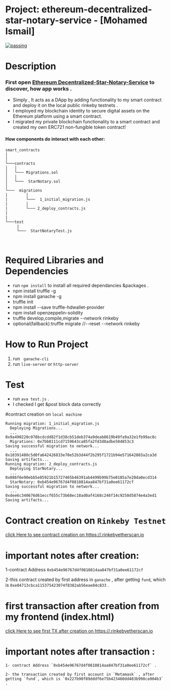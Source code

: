# Project: ethereum-decentralized-star-notary-service - [Mohamed Ismail]

[![passing](https://semaphoreci.com/api/v1/ibrunotome/udacity-blockchain-developer-nanodegree/branches/master/badge.svg)](https://semaphoreci.com/api/v1/ibrunotome/udacity-blockchain-developer-nanodegree/branches/master/badge.svg)




# Description
  
  ### First open [Ethereum Decentralized-Star-Notary-Service](http://localhost:8080/) to discover, how app works .
  - Simply , It acts as a DApp by adding functionality to my smart contract and deploy it on the local public rinkeby testnets   .
  - I employed my blockchain identity to secure digital assets on the Ethereum platform using a smart contract.
  - I migrated my private blockchain functionality to a smart contract and created my own ERC721 non-fungible token contract!  

  #### How  components do interact with each other:

```
smart_contracts
│     
│
└───contracts 
│   │  
│   └─── Migrations.sol
│   │        
│   └───  StarNotary.sol
│     
└───  migrations   
|        │
|        └───  1_initial_migration.js
|        │
|        └─── 2_deploy_contracts.js
|
|
└───test   
     | 
     └───  StartNotaryTest.js
        
    
 ``` 

# Required Libraries and Dependencies
   - run `npm install` to install all required dependancies &packages .
   - npm install truffle -g
   - npm install ganache -g
   - truffle init 
   - npm install --save truffle-hdwallet-provider
   - npm install openzeppelin-solidity
   - truffle develop,compile,migrate --network rinkeby
   - optional(fallback):truffle migrate  //--reset --network rinkeby

   

# How to Run Project 
   1. run ` ganache-cli`
   2. run `live-server` or `http-server`
 

 
# Test
  - run `ava test.js` .
  - I checked I get &post block data correctly


#contract creation on `local machine`

````
Running migration: 1_initial_migration.js
  Deploying Migrations...
  ... 0x9a490220c078bcdcdd82f1d38cb51deb374a9deab8619b49fa9a32e1fb99ac8c
  Migrations: 0x7bb0111cd7159643ca85fa2fd3d8adbe504853c3
Saving successful migration to network...
  ... 0x10391480c5d0fa642426833e70e52b3d44f2b295f1721b94e571642803a2ca3d
Saving artifacts...
Running migration: 2_deploy_contracts.js
  Deploying StarNotary...
  ... 0x086f6e90ebb5e85921b15727465b46391ab4499b99b75e0185a7e20da0ecd314
  StarNotary: 0xb454e96767d4f0810814aa847bf31a0ee61172cf
Saving successful migration to network...
  ... 0xdee6c340676d61eccf655c73b68ec18ad0af4168c246f14c9250d5874e4a3ed1
Saving artifacts...

````

# Contract creation on `Rinkeby Testnet`

[click Here to see contract creation on https://.rinkebyetherscan.io](https://rinkeby.etherscan.io/tx/0x086f6e90ebb5e85921b15727465b46391ab4499b99b75e0185a7e20da0ecd314)

# important notes after creation:
   
   1-contract Address `0xb454e96767d4f0810814aa847bf31a0ee61172cf`

   2-this contract created by first address in `ganache` , after getting `fund`, which is `0xe04713cbca115375423074f8382ab56eae84c833` .  
  
# first transaction after creation from my frontend (index.html)
  
  [click Here to see first TX  after creation on https://.rinkebyetherscan.io](https://rinkeby.etherscan.io/tx/0x89d53c7a30b2bcbda7cc0f73f29b55bec132102dc56431194051528f4d92bce3)
       
 # important notes after transaction :
    
    1- contract Address `0xb454e96767d4f0810814aa847bf31a0ee61172cf` .
   
    2- the transaction created by first account in `Metamask` , after getting `fund`, which is `0x227b90f89dddf6e75b423460dd483b998ca904b3` .  
